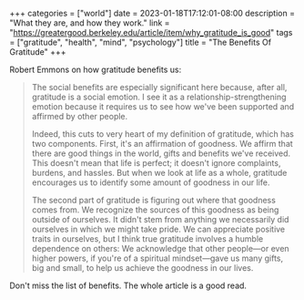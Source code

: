 +++
categories = ["world"]
date = 2023-01-18T17:12:01-08:00
description = "What they are, and how they work."
link = "https://greatergood.berkeley.edu/article/item/why_gratitude_is_good"
tags = ["gratitude", "health", "mind", "psychology"]
title = "The Benefits Of Gratitude"
+++

Robert Emmons on how gratitude benefits us:

>The social benefits are especially significant here because, after all, gratitude is a social emotion. I see it as a relationship-strengthening emotion because it requires us to see how we've been supported and affirmed by other people.
>
>Indeed, this cuts to very heart of my definition of gratitude, which has two components. First, it's an affirmation of goodness. We affirm that there are good things in the world, gifts and benefits we've received. This doesn't mean that life is perfect; it doesn't ignore complaints, burdens, and hassles. But when we look at life as a whole, gratitude encourages us to identify some amount of goodness in our life.
>
>The second part of gratitude is figuring out where that goodness comes from. We recognize the sources of this goodness as being outside of ourselves. It didn't stem from anything we necessarily did ourselves in which we might take pride. We can appreciate positive traits in ourselves, but I think true gratitude involves a humble dependence on others: We acknowledge that other people—or even higher powers, if you're of a spiritual mindset—gave us many gifts, big and small, to help us achieve the goodness in our lives.

Don't miss the list of benefits. The whole article is a good read.
